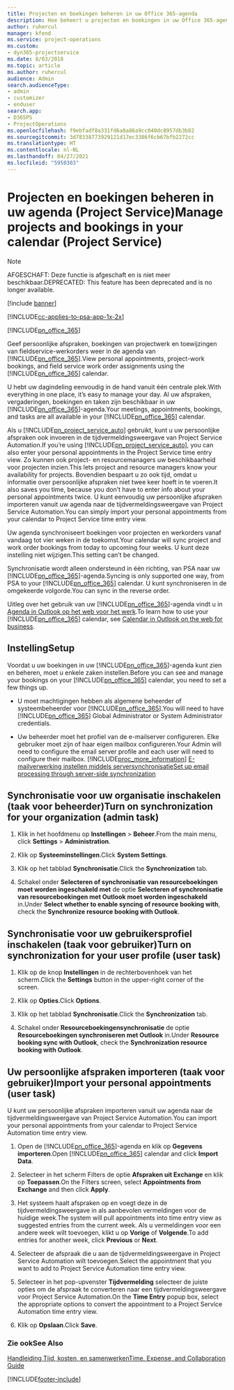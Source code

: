 ```yaml
---
title: Projecten en boekingen beheren in uw Office 365-agenda
description: Hoe beheert u projecten en boekingen in uw Office 365-agenda
author: ruhercul
manager: kfend
ms.service: project-operations
ms.custom:
- dyn365-projectservice
ms.date: 8/03/2018
ms.topic: article
ms.author: ruhercul
audience: Admin
search.audienceType:
- admin
- customizer
- enduser
search.app:
- D365PS
- ProjectOperations
ms.openlocfilehash: f9ebfadf8a331fd6a8a86a9cc040dc8957db3b82
ms.sourcegitcommit: 3d78338773929121d17ec3386f6cb67bfb2272cc
ms.translationtype: HT
ms.contentlocale: nl-NL
ms.lasthandoff: 04/27/2021
ms.locfileid: "5950303"
---
```

# <a name="manage-projects-and-bookings-in-your-calendar-project-service"></a><span data-ttu-id="030b5-103">Projecten en boekingen beheren in uw agenda (Project Service)</span><span class="sxs-lookup"><span data-stu-id="030b5-103">Manage projects and bookings in your calendar (Project Service)</span></span>

> [!Note]
> <span data-ttu-id="030b5-104">AFGESCHAFT: Deze functie is afgeschaft en is niet meer beschikbaar.</span><span class="sxs-lookup"><span data-stu-id="030b5-104">DEPRECATED: This feature has been deprecated and is no longer available.</span></span>

[!include [banner](../includes/psa-now-project-operations.md)]

[!INCLUDE[cc-applies-to-psa-app-1x-2x](../includes/cc-applies-to-psa-app-1x-2x.md)]

[!INCLUDE[pn_office_365](../includes/pn-office-365.md)] 

<span data-ttu-id="030b5-105">Geef persoonlijke afspraken, boekingen van projectwerk en toewijzingen van fieldservice-werkorders weer in de agenda van [!INCLUDE[pn_office_365](../includes/pn-office-365.md)].</span><span class="sxs-lookup"><span data-stu-id="030b5-105">View personal appointments, project-work bookings, and field service work order assignments using the [!INCLUDE[pn_office_365](../includes/pn-office-365.md)] calendar.</span></span>  
  
 <span data-ttu-id="030b5-106">U hebt uw dagindeling eenvoudig in de hand vanuit één centrale plek.</span><span class="sxs-lookup"><span data-stu-id="030b5-106">With everything in one place, it’s easy to manage your day.</span></span> <span data-ttu-id="030b5-107">Al uw afspraken, vergaderingen, boekingen en taken zijn beschikbaar in uw [!INCLUDE[pn_office_365](../includes/pn-office-365.md)]-agenda.</span><span class="sxs-lookup"><span data-stu-id="030b5-107">Your meetings, appointments, bookings, and tasks are all available in your [!INCLUDE[pn_office_365](../includes/pn-office-365.md)] calendar.</span></span>  
  
 <span data-ttu-id="030b5-108">Als u [!INCLUDE[pn_project_service_auto](../includes/pn-project-service-auto.md)] gebruikt, kunt u uw persoonlijke afspraken ook invoeren in de tijdvermeldingsweergave van Project Service Automation.</span><span class="sxs-lookup"><span data-stu-id="030b5-108">If you’re using [!INCLUDE[pn_project_service_auto](../includes/pn-project-service-auto.md)], you can also enter your personal appointments in the Project Service time entry view.</span></span> <span data-ttu-id="030b5-109">Zo kunnen ook project- en resourcemanagers uw beschikbaarheid voor projecten inzien.</span><span class="sxs-lookup"><span data-stu-id="030b5-109">This lets project and resource managers know your availability for projects.</span></span> <span data-ttu-id="030b5-110">Bovendien bespaart u zo ook tijd, omdat u informatie over persoonlijke afspraken niet twee keer hoeft in te voeren.</span><span class="sxs-lookup"><span data-stu-id="030b5-110">It also saves you time, because you don’t have to enter info about your personal appointments twice.</span></span> <span data-ttu-id="030b5-111">U kunt eenvoudig uw persoonlijke afspraken importeren vanuit uw agenda naar de tijdvermeldingsweergave van Project Service Automation.</span><span class="sxs-lookup"><span data-stu-id="030b5-111">You can simply import your personal appointments from your calendar to Project Service time entry view.</span></span>  
  
 <span data-ttu-id="030b5-112">Uw agenda synchroniseert boekingen voor projecten en werkorders vanaf vandaag tot vier weken in de toekomst.</span><span class="sxs-lookup"><span data-stu-id="030b5-112">Your calendar will sync project and work order bookings from today to upcoming four weeks.</span></span> <span data-ttu-id="030b5-113">U kunt deze instelling niet wijzigen.</span><span class="sxs-lookup"><span data-stu-id="030b5-113">This setting can’t be changed.</span></span>  
  
 <span data-ttu-id="030b5-114">Synchronisatie wordt alleen ondersteund in één richting, van PSA naar uw [!INCLUDE[pn_office_365](../includes/pn-office-365.md)]-agenda.</span><span class="sxs-lookup"><span data-stu-id="030b5-114">Syncing is only supported one way, from PSA to your [!INCLUDE[pn_office_365](../includes/pn-office-365.md)] calendar.</span></span> <span data-ttu-id="030b5-115">U kunt synchroniseren in de omgekeerde volgorde.</span><span class="sxs-lookup"><span data-stu-id="030b5-115">You can sync in the reverse order.</span></span> 
  
 <span data-ttu-id="030b5-116">Uitleg over het gebruik van uw [!INCLUDE[pn_office_365](../includes/pn-office-365.md)]-agenda vindt u in [Agenda in Outlook op het web voor het werk](https://support.office.com/article/Calendar-in-Outlook-on-the-web-for-business-5219c457-d1fe-4c2f-9032-1a816b88e936).</span><span class="sxs-lookup"><span data-stu-id="030b5-116">To learn how to use your [!INCLUDE[pn_office_365](../includes/pn-office-365.md)] calendar, see [Calendar in Outlook on the web for business](https://support.office.com/article/Calendar-in-Outlook-on-the-web-for-business-5219c457-d1fe-4c2f-9032-1a816b88e936).</span></span>  
  
## <a name="setup"></a><span data-ttu-id="030b5-117">Instelling</span><span class="sxs-lookup"><span data-stu-id="030b5-117">Setup</span></span>  
 <span data-ttu-id="030b5-118">Voordat u uw boekingen in uw [!INCLUDE[pn_office_365](../includes/pn-office-365.md)]-agenda kunt zien en beheren, moet u enkele zaken instellen.</span><span class="sxs-lookup"><span data-stu-id="030b5-118">Before you can see and manage your bookings on your [!INCLUDE[pn_office_365](../includes/pn-office-365.md)] calendar, you need to set a few things up.</span></span>  
  
- <span data-ttu-id="030b5-119">U moet machtigingen hebben als algemene beheerder of systeembeheerder voor [!INCLUDE[pn_office_365](../includes/pn-office-365.md)].</span><span class="sxs-lookup"><span data-stu-id="030b5-119">You will need to have [!INCLUDE[pn_office_365](../includes/pn-office-365.md)] Global Administrator or System Administrator credentials.</span></span>  
  
- <span data-ttu-id="030b5-120">Uw beheerder moet het profiel van de e-mailserver configureren. Elke gebruiker moet zijn of haar eigen mailbox configureren.</span><span class="sxs-lookup"><span data-stu-id="030b5-120">Your Admin will need to configure the email server profile and each user will need to configure their mailbox.</span></span> [!INCLUDE[proc_more_information](../includes/proc-more-information.md)] <span data-ttu-id="030b5-121">[E-mailverwerking instellen middels serversynchronisatie](/dynamics365/customerengagement/on-premises/admin/set-up-server-side-synchronization-of-email-appointments-contacts-and-tasks)</span><span class="sxs-lookup"><span data-stu-id="030b5-121">[Set up email processing through server-side synchronization](/dynamics365/customerengagement/on-premises/admin/set-up-server-side-synchronization-of-email-appointments-contacts-and-tasks)</span></span>  
  
## <a name="turn-on-synchronization-for-your-organization-admin-task"></a><span data-ttu-id="030b5-122">Synchronisatie voor uw organisatie inschakelen (taak voor beheerder)</span><span class="sxs-lookup"><span data-stu-id="030b5-122">Turn on synchronization for your organization (admin task)</span></span>  
  
1.  <span data-ttu-id="030b5-123">Klik in het hoofdmenu op **Instellingen** > **Beheer**.</span><span class="sxs-lookup"><span data-stu-id="030b5-123">From the main menu, click **Settings** > **Administration**.</span></span>  
  
2.  <span data-ttu-id="030b5-124">Klik op **Systeeminstellingen**.</span><span class="sxs-lookup"><span data-stu-id="030b5-124">Click **System Settings**.</span></span>  
  
3.  <span data-ttu-id="030b5-125">Klik op het tabblad **Synchronisatie**.</span><span class="sxs-lookup"><span data-stu-id="030b5-125">Click the **Synchronization** tab.</span></span>  
  
4.  <span data-ttu-id="030b5-126">Schakel onder **Selecteren of synchronisatie van resourceboekingen moet worden ingeschakeld met** de optie **Selecteren of synchronisatie van resourceboekingen met Outlook moet worden ingeschakeld** in.</span><span class="sxs-lookup"><span data-stu-id="030b5-126">Under **Select whether to enable syncing of resource booking with**, check the **Synchronize resource booking with Outlook**.</span></span>  
  
## <a name="turn-on-synchronization-for-your-user-profile-user-task"></a><span data-ttu-id="030b5-127">Synchronisatie voor uw gebruikersprofiel inschakelen (taak voor gebruiker)</span><span class="sxs-lookup"><span data-stu-id="030b5-127">Turn on synchronization for your user profile (user task)</span></span>  
  
1.  <span data-ttu-id="030b5-128">Klik op de knop **Instellingen** in de rechterbovenhoek van het scherm.</span><span class="sxs-lookup"><span data-stu-id="030b5-128">Click the **Settings** button in the upper-right corner of the screen.</span></span>  
  
2.  <span data-ttu-id="030b5-129">Klik op **Opties**.</span><span class="sxs-lookup"><span data-stu-id="030b5-129">Click **Options**.</span></span>  
  
3.  <span data-ttu-id="030b5-130">Klik op het tabblad **Synchronisatie**.</span><span class="sxs-lookup"><span data-stu-id="030b5-130">Click the **Synchronization** tab.</span></span>  
  
4.  <span data-ttu-id="030b5-131">Schakel onder **Resourceboekingensynchronisatie** de optie **Resourceboekingen synchroniseren met Outlook** in.</span><span class="sxs-lookup"><span data-stu-id="030b5-131">Under **Resource booking sync with Outlook**, check the **Synchronization resource booking with Outlook**.</span></span>  
  
## <a name="import-your-personal-appointments-user-task"></a><span data-ttu-id="030b5-132">Uw persoonlijke afspraken importeren (taak voor gebruiker)</span><span class="sxs-lookup"><span data-stu-id="030b5-132">Import your personal appointments (user task)</span></span>  
 <span data-ttu-id="030b5-133">U kunt uw persoonlijke afspraken importeren vanuit uw agenda naar de tijdvermeldingsweergave van Project Service Automation.</span><span class="sxs-lookup"><span data-stu-id="030b5-133">You can import your personal appointments from your calendar to Project Service Automation time entry view.</span></span>  
  
1. <span data-ttu-id="030b5-134">Open de [!INCLUDE[pn_office_365](../includes/pn-office-365.md)]-agenda en klik op **Gegevens importeren**.</span><span class="sxs-lookup"><span data-stu-id="030b5-134">Open [!INCLUDE[pn_office_365](../includes/pn-office-365.md)] calendar and click **Import Data**.</span></span>  
  
2. <span data-ttu-id="030b5-135">Selecteer in het scherm Filters de optie **Afspraken uit Exchange** en klik op **Toepassen**.</span><span class="sxs-lookup"><span data-stu-id="030b5-135">On the Filters screen, select **Appointments from Exchange** and then click **Apply**.</span></span>  
  
3. <span data-ttu-id="030b5-136">Het systeem haalt afspraken op en voegt deze in de tijdvermeldingsweergave in als aanbevolen vermeldingen voor de huidige week.</span><span class="sxs-lookup"><span data-stu-id="030b5-136">The system will pull appointments into time entry view as suggested entries from the current week.</span></span> <span data-ttu-id="030b5-137">Als u vermeldingen voor een andere week wilt toevoegen, klikt u op **Vorige** of **Volgende**.</span><span class="sxs-lookup"><span data-stu-id="030b5-137">To add entries for another week, click **Previous** or **Next**.</span></span>  
  
4. <span data-ttu-id="030b5-138">Selecteer de afspraak die u aan de tijdvermeldingsweergave in Project Service Automation wilt toevoegen.</span><span class="sxs-lookup"><span data-stu-id="030b5-138">Select the appointment that you want to add to Project Service Automation time entry view.</span></span>  
  
5. <span data-ttu-id="030b5-139">Selecteer in het pop-upvenster **Tijdvermelding** selecteer de juiste opties om de afspraak te converteren naar een tijdvermeldingsweergave voor Project Service Automation.</span><span class="sxs-lookup"><span data-stu-id="030b5-139">On the **Time Entry** popup box, select the appropriate options to convert the appointment to a Project Service Automation time entry view.</span></span>  
  
6. <span data-ttu-id="030b5-140">Klik op **Opslaan**.</span><span class="sxs-lookup"><span data-stu-id="030b5-140">Click **Save**.</span></span>  
  
### <a name="see-also"></a><span data-ttu-id="030b5-141">Zie ook</span><span class="sxs-lookup"><span data-stu-id="030b5-141">See Also</span></span>  
 [<span data-ttu-id="030b5-142">Handleiding Tijd, kosten, en samenwerken</span><span class="sxs-lookup"><span data-stu-id="030b5-142">Time, Expense, and Collaboration Guide</span></span>](../psa/time-expense-collaboration-guide.md)


[!INCLUDE[footer-include](../includes/footer-banner.md)]